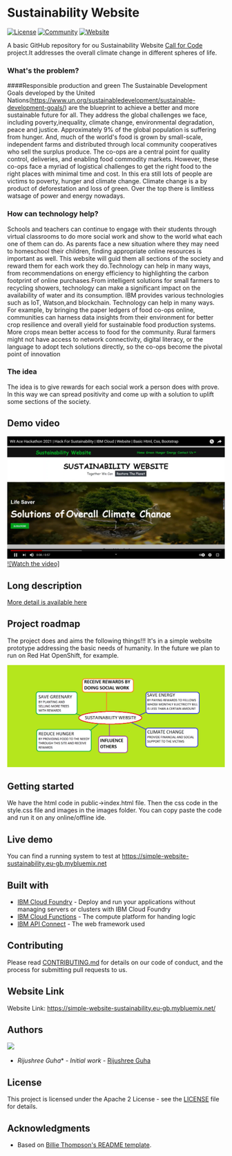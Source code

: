 # Sustainability Website

[![License](https://img.shields.io/badge/License-Apache2-blue.svg)](https://www.apache.org/licenses/LICENSE-2.0) [![Community](https://img.shields.io/badge/Join-Community-blue)](https://developer.ibm.com/callforcode/get-started/) [![Website](https://img.shields.io/badge/View-Website-blue)](https://sample-project.s3-web.us-east.cloud-object-storage.appdomain.cloud/)

A basic GitHub repository for ou Sustainability Website [Call for Code](https://developer.ibm.com/callforcode/) project.It addresses the overall climate change in different spheres of life.


### What's the problem?

####Responsible production and green
The Sustainable Development Goals developed by the United Nations(https://www.un.org/sustainabledevelopment/sustainable-development-goals/) are the blueprint to achieve a
better and more sustainable future for all. They address the global challenges we face, including poverty,inequality, climate change, environmental degradation, peace and justice. Approximately 9% of the global population is suffering from hunger. And, much of the world's food is grown by small-scale, independent farms and distributed through local community cooperatives who sell the surplus produce. The co-ops are a central point for quality control, deliveries, and enabling food commodity markets. However, these co-ops face a myriad of logistical challenges to get the right food to the right places with minimal time and cost. In this era still lots of people are victims to poverty, hunger and climate change. Climate change is a by product of deforestation and loss of green. Over the top there is limitless watsage of power and energy nowadays. 

### How can technology help?

Schools and teachers can continue to engage with their students through virtual classrooms to do more social work and show to the world what each one of them can do. As parents face a new situation where they may need to homeschool their children, finding appropriate online resources is important as well. This website will guid them all sections of the society and reward them for each work they do.Technology can help in many ways, from recommendations on energy efficiency to highlighting the carbon footprint of online purchases.From intelligent solutions for small farmers to recycling showers, technology can make a significant impact on the availability of water and its consumption. IBM provides various technologies such as IoT, Watson,and blockchain. 
Technology can help in many ways. For example, by bringing the paper ledgers of food co-ops online, communities can harness data insights from their environment for better crop resilience and overall yield for sustainable food production systems. More crops mean better access to food for the community. Rural farmers might not have access to network connectivity, digital literacy, or the language to adopt tech solutions directly, so the co-ops become the pivotal point of innovation

### The idea

The idea is to give rewards for each social work a person does with prove. In this way we can spread positivity and come up with a solution to uplift some sections of the society.

## Demo video

![Roadmap](./images/demo1.png)
[![Watch the video]](https://youtu.be/-8RxCrG6UfM)


## Long description

[More detail is available here](./docs/DESCRIPTION.md)

## Project roadmap

The project does and aims the following things!!!
It's in a simple website prototype addressing the basic needs of humanity. In the future we plan to run on Red Hat OpenShift, for example.

![Roadmap](./images/roadmap.png)

## Getting started

We have the html code in public->index.html file.
Then the css code in the style.css file and images in the images folder.
You can copy paste the code and run it on any online/offline ide.

## Live demo

You can find a running system to test at https://simple-website-sustainability.eu-gb.mybluemix.net

## Built with

- [IBM Cloud Foundry](https://cloud.ibm.com/cloudfoundry/overview) - Deploy and run your applications without managing servers or clusters with IBM Cloud Foundry
- [IBM Cloud Functions](https://cloud.ibm.com/catalog?search=cloud%20functions#search_results) - The compute platform for handing logic
- [IBM API Connect](https://cloud.ibm.com/catalog?search=api%20connect#search_results) - The web framework used

## Contributing

Please read [CONTRIBUTING.md](CONTRIBUTING.md) for details on our code of conduct, and the process for submitting pull requests to us.

## Website Link

Website Link: https://simple-website-sustainability.eu-gb.mybluemix.net/

## Authors

<a href="https://github.com/Rijushree123">
  <img src="https://github.com/Rijushree123" />
</a>

- *Rijushree Guha** - _Initial work_ - [Rijushree Guha](https://github.com/Rijushree123)

## License

This project is licensed under the Apache 2 License - see the [LICENSE](LICENSE) file for details.

## Acknowledgments

- Based on [Billie Thompson's README template](https://gist.github.com/PurpleBooth/109311bb0361f32d87a2).
